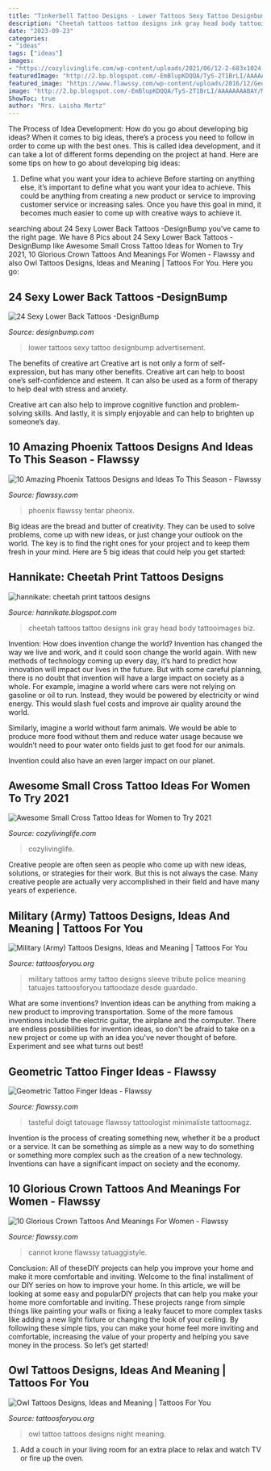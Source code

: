 ```yaml
---
title: "Tinkerbell Tattoo Designs - Lower Tattoos Sexy Tattoo Designbump Advertisement"
description: "Cheetah tattoos tattoo designs ink gray head body tattooimages biz"
date: "2023-09-23"
categories:
- "ideas"
tags: ["ideas"]
images:
- "https://cozylivinglife.com/wp-content/uploads/2021/06/12-2-683x1024.jpg"
featuredImage: "http://2.bp.blogspot.com/-EmBlupKDQQA/TyS-2T1BrLI/AAAAAAAABAY/MG_4fMfqmv0/s1600/cheetah-tattoos-for-girls.jpg"
featured_image: "https://www.flawssy.com/wp-content/uploads/2016/12/Geometric-Finger-Tattoo.jpg"
image: "http://2.bp.blogspot.com/-EmBlupKDQQA/TyS-2T1BrLI/AAAAAAAABAY/MG_4fMfqmv0/s1600/cheetah-tattoos-for-girls.jpg"
ShowToc: true
author: "Mrs. Laisha Mertz"
---
```



The Process of Idea Development: How do you go about developing big ideas?
When it comes to big ideas, there’s a process you need to follow in order to come up with the best ones. This is called idea development, and it can take a lot of different forms depending on the project at hand. Here are some tips on how to go about developing big ideas:
1. Define what you want your idea to achieve 
Before starting on anything else, it’s important to define what you want your idea to achieve. This could be anything from creating a new product or service to improving customer service or increasing sales. Once you have this goal in mind, it becomes much easier to come up with creative ways to achieve it.

	

		
searching about 24 Sexy Lower Back Tattoos -DesignBump you've came to the right page. We have 8 Pics about 24 Sexy Lower Back Tattoos -DesignBump like Awesome Small Cross Tattoo Ideas for Women to Try 2021, 10 Glorious Crown Tattoos And Meanings For Women - Flawssy and also Owl Tattoos Designs, Ideas and Meaning | Tattoos For You. Here you go:
		
    
## 24 Sexy Lower Back Tattoos -DesignBump

<img loading=lazy src="https://designbump.com/wp-content/uploads/2015/09/lower-back-tattoo-ideas.jpg" onerror="this.onerror=null;this.src='https://tse3.mm.bing.net/th?id=OIP.4jlWAf19sPqyORD1iFpacAHaJ5&amp;pid=15.1';" alt="24 Sexy Lower Back Tattoos -DesignBump">

_Source: designbump.com_

>lower tattoos sexy tattoo designbump advertisement. 

	

The benefits of creative art
Creative art is not only a form of self-expression, but has many other benefits.
Creative art can help to boost one’s self-confidence and esteem. It can also be used as a form of therapy to help deal with stress and anxiety.

Creative art can also help to improve cognitive function and problem-solving skills. And lastly, it is simply enjoyable and can help to brighten up someone’s day.

    
## 10 Amazing Phoenix Tattoos Designs And Ideas To This Season - Flawssy

<img loading=lazy src="https://www.flawssy.com/wp-content/uploads/2016/06/Phoenix-Tattoos-On-Women.jpg" onerror="this.onerror=null;this.src='https://tse3.mm.bing.net/th?id=OIP.7Xw8f4YiTDmFhI_62vY4ogHaJ4&amp;pid=15.1';" alt="10 Amazing Phoenix Tattoos Designs and Ideas To This Season - Flawssy">

_Source: flawssy.com_

>phoenix flawssy tentar pheonix. 

	

Big ideas are the bread and butter of creativity. They can be used to solve problems, come up with new ideas, or just change your outlook on the world. The key is to find the right ones for your project and to keep them fresh in your mind. Here are 5 big ideas that could help you get started: 

    
## Hannikate: Cheetah Print Tattoos Designs

<img loading=lazy src="http://2.bp.blogspot.com/-EmBlupKDQQA/TyS-2T1BrLI/AAAAAAAABAY/MG_4fMfqmv0/s1600/cheetah-tattoos-for-girls.jpg" onerror="this.onerror=null;this.src='https://tse4.mm.bing.net/th?id=OIP.ptu3qRPoG78zUtZ1TvgeBAHaJ3&amp;pid=15.1';" alt="hannikate: cheetah print tattoos designs">

_Source: hannikate.blogspot.com_

>cheetah tattoos tattoo designs ink gray head body tattooimages biz. 

	

Invention: How does invention change the world?
Invention has changed the way we live and work, and it could soon change the world again. With new methods of technology coming up every day, it’s hard to predict how innovation will impact our lives in the future. But with some careful planning, there is no doubt that invention will have a large impact on society as a whole. 
For example, imagine a world where cars were not relying on gasoline or oil to run. Instead, they would be powered by electricity or wind energy. This would slash fuel costs and improve air quality around the world. 

Similarly, imagine a world without farm animals. We would be able to produce more food without them and reduce water usage because we wouldn’t need to pour water onto fields just to get food for our animals. 

 Invention could also have an even larger impact on our planet.

    
## Awesome Small Cross Tattoo Ideas For Women To Try 2021

<img loading=lazy src="https://cozylivinglife.com/wp-content/uploads/2021/06/12-2-683x1024.jpg" onerror="this.onerror=null;this.src='https://tse3.mm.bing.net/th?id=OIP.HYp0JURUXOsagQytpHmnCwHaLG&amp;pid=15.1';" alt="Awesome Small Cross Tattoo Ideas for Women to Try 2021">

_Source: cozylivinglife.com_

>cozylivinglife. 

	

Creative people are often seen as people who come up with new ideas, solutions, or strategies for their work. But this is not always the case. Many creative people are actually very accomplished in their field and have many years of experience.

    
## Military (Army) Tattoos Designs, Ideas And Meaning | Tattoos For You

<img loading=lazy src="http://www.tattoosforyou.org/wp-content/uploads/2013/10/Military-Tribute-Tattoos-768x1024.jpg" onerror="this.onerror=null;this.src='https://tse2.mm.bing.net/th?id=OIP.PStC_xY8mbZExjSWOG4i4gHaJ4&amp;pid=15.1';" alt="Military (Army) Tattoos Designs, Ideas and Meaning | Tattoos For You">

_Source: tattoosforyou.org_

>military tattoos army tattoo designs sleeve tribute police meaning tatuajes tattoosforyou tattoodaze desde guardado. 

	

What are some inventions?
Invention ideas can be anything from making a new product to improving transportation. Some of the more famous inventions include the electric guitar, the airplane and the computer. There are endless possibilities for invention ideas, so don't be afraid to take on a new project or come up with an idea you've never thought of before. Experiment and see what turns out best!

    
## Geometric Tattoo Finger Ideas - Flawssy

<img loading=lazy src="https://www.flawssy.com/wp-content/uploads/2016/12/Geometric-Finger-Tattoo.jpg" onerror="this.onerror=null;this.src='https://tse1.mm.bing.net/th?id=OIP.4sGsItA1BLDs9Of2lPiGewHaLF&amp;pid=15.1';" alt="Geometric Tattoo Finger Ideas - Flawssy">

_Source: flawssy.com_

>tasteful doigt tatouage flawssy tattoologist minimaliste tattoomagz. 

	

Invention is the process of creating something new, whether it be a product or a service. It can be something as simple as a new way to do something or something more complex such as the creation of a new technology. Inventions can have a significant impact on society and the economy.

    
## 10 Glorious Crown Tattoos And Meanings For Women - Flawssy

<img loading=lazy src="http://flawssy.com/wp-content/uploads/2016/06/Small-Crown-Tattoo-On-Wrist.jpg" onerror="this.onerror=null;this.src='https://tse3.mm.bing.net/th?id=OIP.dkFSXtDKJMSGlTCvoTDk7AHaJ4&amp;pid=15.1';" alt="10 Glorious Crown Tattoos And Meanings For Women - Flawssy">

_Source: flawssy.com_

>cannot krone flawssy tatuaggistyle. 

	

Conclusion: All of theseDIY projects can help you improve your home and make it more comfortable and inviting.
Welcome to the final installment of our DIY series on how to improve your home. In this article, we will be looking at some easy and popularDIY projects that can help you make your home more comfortable and inviting. These projects range from simple things like painting your walls or fixing a leaky faucet to more complex tasks like adding a new light fixture or changing the look of your ceiling. By following these simple tips, you can make your home feel more inviting and comfortable, increasing the value of your property and helping you save money in the process. So let’s get started!

    
## Owl Tattoos Designs, Ideas And Meaning | Tattoos For You

<img loading=lazy src="http://www.tattoosforyou.org/wp-content/uploads/2013/09/Night-Owl-Tattoo.jpg" onerror="this.onerror=null;this.src='https://tse4.mm.bing.net/th?id=OIP.poZijkP7AjmqZBAlZs8leAHaJ4&amp;pid=15.1';" alt="Owl Tattoos Designs, Ideas and Meaning | Tattoos For You">

_Source: tattoosforyou.org_

>owl tattoo tattoos designs night meaning. 

	

1. Add a couch in your living room for an extra place to relax and watch TV or fire up the oven.

